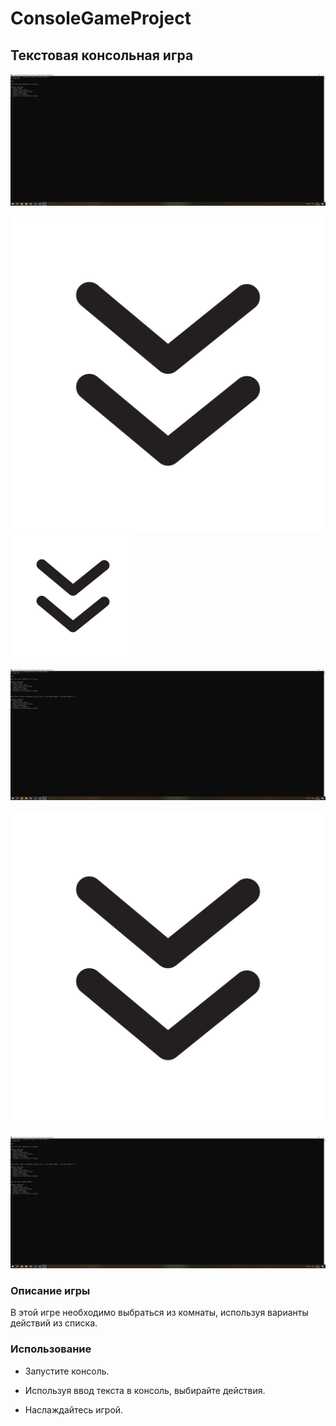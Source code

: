 # **ConsoleGameProject**

## Текстовая консольная игра

![Изображение](images/img1.png "Логотип Markdown")

![Изображение](images/down.png "Логотип Markdown")
<img src="images/down.png" width="200" height="200">

![Изображение](images/img2.png "Логотип Markdown")

![Изображение](images/down.png "Логотип Markdown")

![Изображение](images/img3.png "Логотип Markdown")

### Описание игры

В этой игре необходимо выбраться из комнаты, используя варианты действий из списка.

### Использование

* Запустите консоль.

* Используя ввод текста в консоль, выбирайте действия.

* Наслаждайтесь игрой.
